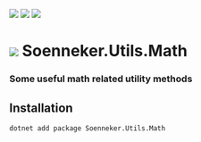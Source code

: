[![](https://img.shields.io/nuget/v/Soenneker.Utils.Math.svg?style=for-the-badge)](https://www.nuget.org/packages/Soenneker.Utils.Math/)
[![](https://img.shields.io/github/actions/workflow/status/soenneker/soenneker.utils.math/publish-package.yml?style=for-the-badge)](https://github.com/soenneker/soenneker.utils.math/actions/workflows/publish-package.yml)
[![](https://img.shields.io/nuget/dt/Soenneker.Utils.Math.svg?style=for-the-badge)](https://www.nuget.org/packages/Soenneker.Utils.Math/)

# ![](https://user-images.githubusercontent.com/4441470/224455560-91ed3ee7-f510-4041-a8d2-3fc093025112.png) Soenneker.Utils.Math
### Some useful math related utility methods

## Installation

```
dotnet add package Soenneker.Utils.Math
```
